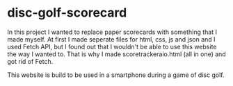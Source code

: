 # disc-golf-scorecard

In this project I wanted to replace paper scorecards with something that I made 
myself. At first I made seperate files for html, css, js and json and I used Fetch API, 
but I found out that I wouldn't be able to use this website the way I wanted to. 
That is why I made scoretrackeraio.html (all in one) and got rid of Fetch.

This website is build to be used in a smartphone during a game of disc golf.